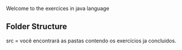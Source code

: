 

Welcome to the exercices in java language 

## Folder Structure

src = você encontrará as pastas contendo os exercícios ja concluidos.
